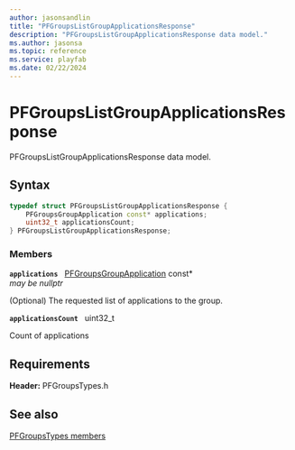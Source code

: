 ```yaml
---
author: jasonsandlin
title: "PFGroupsListGroupApplicationsResponse"
description: "PFGroupsListGroupApplicationsResponse data model."
ms.author: jasonsa
ms.topic: reference
ms.service: playfab
ms.date: 02/22/2024
---
```


# PFGroupsListGroupApplicationsResponse  

PFGroupsListGroupApplicationsResponse data model.  

## Syntax  
  
```cpp
typedef struct PFGroupsListGroupApplicationsResponse {  
    PFGroupsGroupApplication const* applications;  
    uint32_t applicationsCount;  
} PFGroupsListGroupApplicationsResponse;  
```
  
### Members  
  
**`applications`** &nbsp; [PFGroupsGroupApplication](pfgroupsgroupapplication.md) const*  
*may be nullptr*  
  
(Optional) The requested list of applications to the group.
  
**`applicationsCount`** &nbsp; uint32_t  
  
Count of applications
  
  
## Requirements  
  
**Header:** PFGroupsTypes.h
  
## See also  
[PFGroupsTypes members](../pfgroupstypes_members.md)  

  
  
